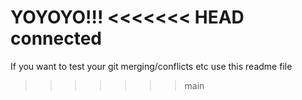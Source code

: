 YOYOYO!!!
<<<<<<< HEAD
connected
=======

If you want to test your git merging/conflicts etc use this readme file
>>>>>>> main
